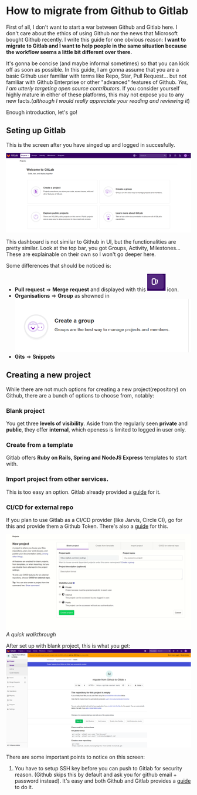 # How to migrate from Github to Gitlab  

First of all, I don't want to start a war between Github and Gitlab here. I don't care about the ethics of using Github nor the news that Microsoft bought Github recently. I write this guide for one obvious reason: **I want to migrate to Gitlab and I want to help people in the same situation because the workflow seems a little bit different over there.**

It's gonna be concise (and maybe informal sometimes) so that you can kick off as soon as possible. In this guide, I am gonna assume that you are a basic Github user familiar with terms like Repo, Star, Pull Request... but not familiar with Github Enterprise or other "advanced" features of Github. *Yes, I am utterly targeting open source contributors*. If you consider yourself highly mature in either of these platforms, this may not expose you to any new facts.(*although I would really appreciate your reading and reviewing it*)

Enough introduction, let's go!

## Seting up Gitlab
This is the screen after you have singed up and logged in succesfully. 

![](1st.png)  

This dashboard is not similar to Github in UI, but the functionalities are pretty similar. Look at the top bar, you got Groups, Activity, Milestones... These are explainable on their own so I won't go deeper here. 

Some differences that should be noticed is:  
- **Pull request** => **Merge request** and displayed with this ![](pr_icon.png) icon.
- **Organisations** => **Group** as showned in ![](group.png) 
- **Gits** => **Snippets** 

## Creating a new project  
While there are not much options for creating a new project(repository) on Github, there are a bunch of options to choose from, notably: 

### Blank project 
You get three **levels of visibility**. Aside from the regularly seen **private** and **public**, they offer **internal**, which openess is limited to logged in user only.
### Create from a template
Gitlab offers **Ruby on Rails, Spring and NodeJS Express** templates to start with. 
### Import project from other services.
This is too easy an option. Gitlab already provided a [guide](https://docs.gitlab.com/ee/user/project/import/github.html) for it.
### CI/CD for external repo
If you plan to use Gitlab as a CI/CD provider (like Jarvis, Circle CI), go for this and provide them a Github Token. There's also a [guide](https://gitlab.com/help/user/project/integrations/github) for this. 

![](newproj.gif)  
*A quick walkthrough* 

After set up with blank project, this is what you get:
![](after-setup.png) 

There are some important points to notice on this screen:  
1. You have to setup SSH key before you can push to Gitlab for security reason. (Github skips this by default and ask you for github email + password instead). It's easy and both Github and Gitlab provides a [guide](https://gitlab.com/help/ssh/README#generating-a-new-ssh-key-pair) to do it.  


